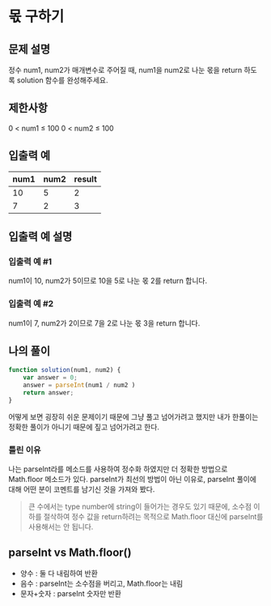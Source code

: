 # 몫 구하기

## 문제 설명
정수 num1, num2가 매개변수로 주어질 때, num1을 num2로 나눈 몫을 return 하도록 solution 함수를 완성해주세요.

## 제한사항
0 < num1 ≤ 100
0 < num2 ≤ 100

## 입출력 예
|num1|num2|result|
|--|--|--|
|10|5|2|
|7|2|3|

## 입출력 예 설명
### 입출력 예 #1

num1이 10, num2가 5이므로 10을 5로 나눈 몫 2를 return 합니다.
### 입출력 예 #2

num1이 7, num2가 2이므로 7을 2로 나눈 몫 3을 return 합니다.

## 나의 풀이
```js
function solution(num1, num2) {
    var answer = 0;
    answer = parseInt(num1 / num2 )
    return answer;
}
```
어떻게 보면 굉장히 쉬운 문제이기 때문에 그냥 풀고 넘어가려고 했지만 내가 한풀이는 정확한 풀이가 아니기 때문에 짚고 넘어가려고 한다.

### 틀린 이유 
나는 parseInt라를 메소드를 사용하여 정수화 하였지만 더 정확한 방법으로 Math.floor 메소드가 있다. parseInt가 최선의 방법이 아닌 이유로, parseInt 풀이에 대해 어떤 분이 코멘트를 남기신 것을 가져와 봤다. 
> 큰 수에서는 type number에 string이 들어가는 경우도 있기 때문에, 소수점 이하를 절삭하여 정수 값을 return하려는 목적으로 Math.floor 대신에 parseInt를 사용해서는 안 됩니다.

## parseInt vs Math.floor()
* 양수 : 둘 다 내림하여 반환
* 음수 : parseInt는 소수점을 버리고, Math.floor는 내림
* 문자+숫자 : parseInt 숫자만 반환